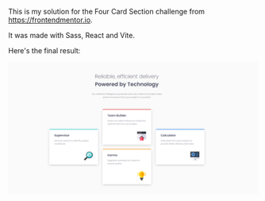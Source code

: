 This is my solution for the Four Card Section challenge from https://frontendmentor.io.

It was made with Sass, React and Vite.

Here's the final result:

![](public/result.png)
